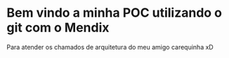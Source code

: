 # Bem vindo a minha POC utilizando o git com o Mendix

Para atender os chamados de arquitetura do meu amigo carequinha xD
